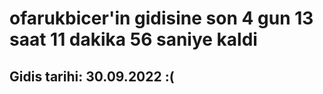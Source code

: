 # ofarukbicer'in gidisine son 4 gun 13 saat 11 dakika 56 saniye kaldi

## Gidis tarihi: 30.09.2022 :(